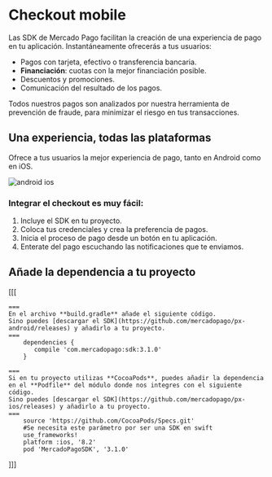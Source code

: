 # Checkout mobile

Las SDK de Mercado Pago facilitan la creación de una experiencia de pago en tu aplicación. Instantáneamente ofrecerás a tus usuarios:
 
 - Pagos con tarjeta, efectivo o transferencia bancaria.
 - **Financiación**: cuotas con la mejor financiación posible. 
 - Descuentos y promociones.
 - Comunicación del resultado de los pagos.

Todos nuestros pagos son analizados por nuestra herramienta de prevención de fraude, para minimizar el riesgo en tus transacciones.


## Una experiencia, todas las plataformas 

Ofrece a tus usuarios la mejor experiencia de pago, tanto en Android como en iOS. 

![android ios](https://user-images.githubusercontent.com/8038535/27792540-927b6b36-5fd0-11e7-9958-e01f1783abe0.png)


### Integrar el checkout es muy fácil:

1. Incluye el SDK en tu proyecto.
1. Coloca tus credenciales y crea la preferencia de pagos.
1. Inicia el proceso de pago desde un botón en tu aplicación.
1. Enterate del pago escuchando las notificaciones que te enviamos.


## Añade la dependencia a tu proyecto
[[[
```Android
===
En el archivo **build.gradle** añade el siguiente código.
Sino puedes [descargar el SDK](https://github.com/mercadopago/px-android/releases) y añadirlo a tu proyecto. 
===
    dependencies {
       compile 'com.mercadopago:sdk:3.1.0'
    }
```
```ios
===
Si en tu proyecto utilizas **CocoaPods**, puedes añadir la dependencia en el **Podfile** del módulo donde nos integres con el siguiente código.
Sino puedes [descargar el SDK](https://github.com/mercadopago/px-ios/releases) y añadirlo a tu proyecto.
===
    source 'https://github.com/CocoaPods/Specs.git'
	#Se necesita este parámetro por ser una SDK en swift
    use_frameworks!
    platform :ios, '8.2'
    pod 'MercadoPagoSDK', '3.1.0'
```
]]]


